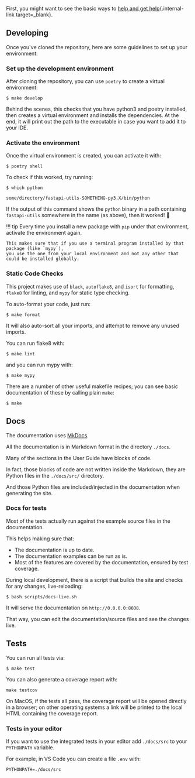 First, you might want to see the basic ways to [help and get help](help-fastapi-utils.md){.internal-link target=_blank}.

## Developing

Once you've cloned the repository, here are some guidelines to set up your environment:

### Set up the development environment

After cloning the repository, you can use `poetry` to create a virtual environment: 

```console
$ make develop
```

Behind the scenes, this checks that you have python3 and poetry installed,
then creates a virtual environment and installs the dependencies. At the end, it will print out
the path to the executable in case you want to add it to your IDE.


### Activate the environment

Once the virtual environment is created, you can activate it with:

```console
$ poetry shell
```

To check if this worked, try running: 

```console
$ which python

some/directory/fastapi-utils-SOMETHING-py3.X/bin/python
```

If the output of this command shows the `python` binary in a path containing `fastapi-utils` somewhere in the name
(as above), then it worked! 🎉

!!! tip
    Every time you install a new package with `pip` under that environment, activate the environment again.

    This makes sure that if you use a terminal program installed by that package (like `mypy`),
    you use the one from your local environment and not any other that could be installed globally.

### Static Code Checks

This project makes use of `black`, `autoflake8`, and `isort` for formatting,
`flake8` for linting, and `mypy` for static type checking.


To auto-format your code, just run:

```console
$ make format
```

It will also auto-sort all your imports, and attempt to remove any unused imports.

You can run flake8 with:

```console
$ make lint
```

and you can run mypy with:

```console
$ make mypy
```

There are a number of other useful makefile recipes; you can see basic documentation of these by calling plain `make`:

```console
$ make
```


## Docs

The documentation uses <a href="https://www.mkdocs.org/" class="external-link" target="_blank">MkDocs</a>.

All the documentation is in Markdown format in the directory `./docs`.

Many of the sections in the User Guide have blocks of code.

In fact, those blocks of code are not written inside the Markdown, they are Python files in the `./docs/src/` directory.

And those Python files are included/injected in the documentation when generating the site.

### Docs for tests

Most of the tests actually run against the example source files in the documentation.

This helps making sure that:

* The documentation is up to date.
* The documentation examples can be run as is.
* Most of the features are covered by the documentation, ensured by test coverage.

During local development, there is a script that builds the site and checks for any changes, live-reloading:

```console
$ bash scripts/docs-live.sh
```

It will serve the documentation on `http://0.0.0.0:8008`.

That way, you can edit the documentation/source files and see the changes live.

## Tests

You can run all tests via:

```console
$ make test
```

You can also generate a coverage report with:

```console
make testcov
```

On MacOS, if the tests all pass, the coverage report will be opened directly in a browser; on other operating systems
a link will be printed to the local HTML containing the coverage report.

### Tests in your editor

If you want to use the integrated tests in your editor add `./docs/src` to your `PYTHONPATH` variable.

For example, in VS Code you can create a file `.env` with:

```env
PYTHONPATH=./docs/src
```
